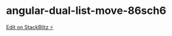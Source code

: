 # angular-dual-list-move-86sch6

[Edit on StackBlitz ⚡️](https://stackblitz.com/edit/angular-dual-list-move-86sch6)